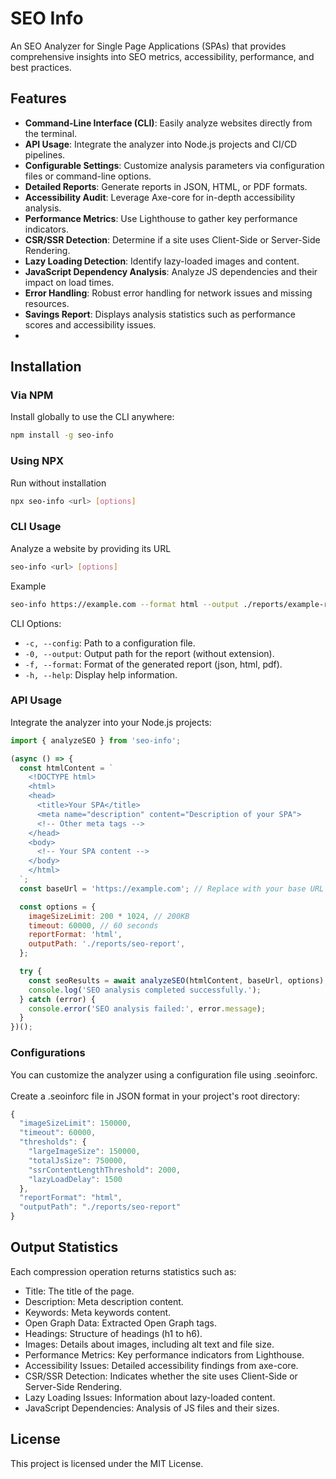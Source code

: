 # SEO Info

An SEO Analyzer for Single Page Applications (SPAs) that provides comprehensive insights into SEO metrics, accessibility, performance, and best practices.

## Features

- **Command-Line Interface (CLI)**: Easily analyze websites directly from the terminal.
- **API Usage**: Integrate the analyzer into Node.js projects and CI/CD pipelines.
- **Configurable Settings**: Customize analysis parameters via configuration files or command-line options.
- **Detailed Reports**: Generate reports in JSON, HTML, or PDF formats.
- **Accessibility Audit**: Leverage Axe-core for in-depth accessibility analysis.
- **Performance Metrics**: Use Lighthouse to gather key performance indicators.
- **CSR/SSR Detection**: Determine if a site uses Client-Side or Server-Side Rendering.
- **Lazy Loading Detection**: Identify lazy-loaded images and content.
- **JavaScript Dependency Analysis**: Analyze JS dependencies and their impact on load times.
- **Error Handling**: Robust error handling for network issues and missing resources.
- **Savings Report**: Displays analysis statistics such as performance scores and accessibility issues.
- 
## Installation

### Via NPM

Install globally to use the CLI anywhere:

```bash
npm install -g seo-info
```
### Using NPX 

Run without installation

```bash
npx seo-info <url> [options]
```
### CLI Usage

Analyze a website by providing its URL

```bash
seo-info <url> [options]
```

Example 

```bash
seo-info https://example.com --format html --output ./reports/example-report
```
CLI Options:

- `-c, --config`: Path to a configuration file.
- `-0, --output`: Output path for the report (without extension).
- `-f, --format`: Format of the generated report (json, html, pdf).
- `-h, --help`: Display help information.

### API Usage 

Integrate the analyzer into your Node.js projects:

```javascript
import { analyzeSEO } from 'seo-info';

(async () => {
  const htmlContent = `
    <!DOCTYPE html>
    <html>
    <head>
      <title>Your SPA</title>
      <meta name="description" content="Description of your SPA">
      <!-- Other meta tags -->
    </head>
    <body>
      <!-- Your SPA content -->
    </body>
    </html>
  `;
  const baseUrl = 'https://example.com'; // Replace with your base URL

  const options = {
    imageSizeLimit: 200 * 1024, // 200KB
    timeout: 60000, // 60 seconds
    reportFormat: 'html',
    outputPath: './reports/seo-report',
  };

  try {
    const seoResults = await analyzeSEO(htmlContent, baseUrl, options);
    console.log('SEO analysis completed successfully.');
  } catch (error) {
    console.error('SEO analysis failed:', error.message);
  }
})();
```
### Configurations

You can customize the analyzer using a configuration file using .seoinforc. <br> <br>
Create a .seoinforc file in JSON format in your project's root directory:

```javascript
{
  "imageSizeLimit": 150000,
  "timeout": 60000,
  "thresholds": {
    "largeImageSize": 150000,
    "totalJsSize": 750000,
    "ssrContentLengthThreshold": 2000,
    "lazyLoadDelay": 1500
  },
  "reportFormat": "html",
  "outputPath": "./reports/seo-report"
}
```

## Output Statistics

Each compression operation returns statistics such as:

- Title: The title of the page.
- Description: Meta description content.
- Keywords: Meta keywords content.
- Open Graph Data: Extracted Open Graph tags.
- Headings: Structure of headings (h1 to h6).
- Images: Details about images, including alt text and file size.
- Performance Metrics: Key performance indicators from Lighthouse.
- Accessibility Issues: Detailed accessibility findings from axe-core.
- CSR/SSR Detection: Indicates whether the site uses Client-Side or Server-Side Rendering.
- Lazy Loading Issues: Information about lazy-loaded content.
- JavaScript Dependencies: Analysis of JS files and their sizes.


## License

This project is licensed under the MIT License.




